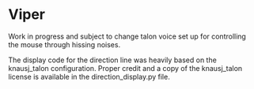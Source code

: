 # Viper
Work in progress and subject to change talon voice set up for controlling the mouse through hissing noises.

The display code for the direction line was heavily based on the knausj_talon configuration. Proper credit and a copy of the knausj_talon license is available in the direction_display.py file.

